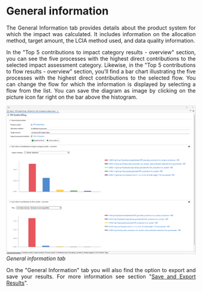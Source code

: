 <div style='text-align: justify;'>

# General information

The General Information tab provides details about the product system for which the impact was calculated. It includes information on the allocation method, target amount, the LCIA method used, and data quality information.

In the "Top 5 contributions to impact category results - overview" section, you can see the five processes with the highest direct contributions to the selected impact assessment category. Likewise, in the "Top 5 contributions to flow results - overview" section, you’ll find a bar chart illustrating the five processes with the highest direct contributions to the selected flow. You can change the flow for which the information is displayed by selecting a flow from the list. You can  save the diagram as image by clicking on the picture icon far right on the bar above the histogram.

![](../media/results_2.png)    
_General information tab_

On the "General Information" tab you will also find the option to export and save your results. For more information see section "[Save and Export Results](./save_export.md)".

</div>